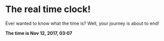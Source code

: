 # The real time clock!

Ever wanted to know what the time is? Well, your journey is about to end!

**The time is Nov 12, 2017, 03:07**